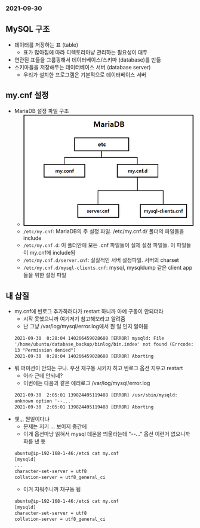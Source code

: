 ### 2021-09-30

## MySQL 구조
- 데이터를 저장하는 표 (table)
    - 표가 많아짐에 따라 디렉토리마냥 관리하는 필요성이 대두
- 연관된 표들을 그룹핑해서 데이터베이스/스키마 (database)를 만듦
- 스키마들을 저장해두는 데이터베이스 서버 (database server)
    - 우리가 설치한 프로그램은 기본적으로 데이터베이스 서버

## my.cnf 설정
- MariaDB 설정 파일 구조
    - ![](../image/2021-09-30-mariadb-구조.png)
    - `/etc/my.cnf`: MariaDB의 주 설정 파일. /etc/my.cnf.d/ 폴더의 파일들을 include
    - `/etc/my.cnf.d`: 이 폴더안에 모든 .cnf 파일들이 실제 설정 파일들. 이 파일들이 my.cnf에 include됨
    - `/etc/my.cnf.d/server.cnf`: 실질적인 서버 설정파일. 서버의 charset
    - `/etc/my.cnf.d/mysql-clients.cnf`: mysql, mysqldump 같은 client app들을 위한 설정 파일
    
## 내 삽질 
- my.cnf에 빈로그 추가하려다가 restart 하니까 아예 구동이 안되더라
    - 시작 못했으니까 여기저기 참고해보라고 알려줌
    - 난 그냥 /var/log/mysql/error.log에서 뭔 일 인지 알아봄
    ```
    2021-09-30  0:28:04 140266459028608 [ERROR] mysqld: File '/home/ubuntu/database_backup/binlog/bin.index' not found (Errcode: 13 "Permission denied")
    2021-09-30  0:28:04 140266459028608 [ERROR] Aborting
    ```
- 뭐 퍼미션이 안되는 구나. 우선 재구동 시키자 하고 빈로그 옵션 지우고 restart
    - 어라 근데 안되네? 
    - 이번에는 다음과 같은 에러로그 /var/log/mysql/error.log
    ```
    2021-09-30  2:05:01 139824495119488 [ERROR] /usr/sbin/mysqld: unknown option '--...'
    2021-09-30  2:05:01 139824495119488 [ERROR] Aborting
    ```
- 쉣,,, 뭔일이다냐
    - 문제는 저기 ... 보이지 중간에
    - 이게 옵션마냥 읽혀서 mysql 데몬을 띄울라는데 "--..." 옵션 이런거 없으니까 화를 낸 듯
    ```shell script
    ubuntu@ip-192-168-1-46:/etc$ cat my.cnf
    [mysqld]
    ...
    character-set-server = utf8
    collation-server = utf8_general_ci
    ```
    - 이거 지워주니까 재구동 됨
    ```shell script
    ubuntu@ip-192-168-1-46:/etc$ cat my.cnf
    [mysqld]
    character-set-server = utf8
    collation-server = utf8_general_ci
    ```